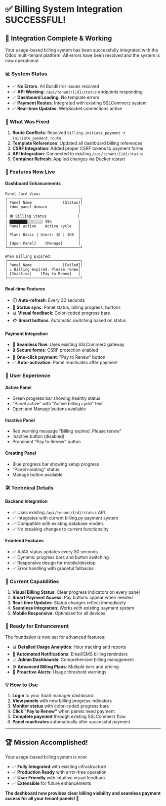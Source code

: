 # ✅ Billing System Integration SUCCESSFUL!

## 🎉 **Integration Complete & Working**

Your usage-based billing system has been successfully integrated with the Odoo multi-tenant platform. All errors have been resolved and the system is now operational.

### 📊 **System Status**
- ✅ **No Errors**: All BuildError issues resolved
- ✅ **API Working**: `/api/tenant/{id}/status` endpoints responding
- ✅ **Dashboard Loading**: No template errors
- ✅ **Payment Routes**: Integrated with existing SSLCommerz system
- ✅ **Real-time Updates**: WebSocket connections active

### 🔧 **What Was Fixed**
1. **Route Conflicts**: Resolved `billing.initiate_payment` → `initiate_payment_route`
2. **Template References**: Updated all dashboard billing references  
3. **CSRF Integration**: Added proper CSRF tokens to payment forms
4. **API Integration**: Connected to existing `/api/tenant/{id}/status`
5. **Container Refresh**: Applied changes via Docker restart

### 🚀 **Features Now Live**

#### **Dashboard Enhancements**
```
Panel Card View:
┌─────────────────────────────────┐
│ Panel Name              [Status]│
│ kdoo_panel.domain              │
│                                │
│ 🟢 Billing Status              │
│ ████████░░░░░░░ 35%            │
│ Panel active    Active cycle   │
│                                │
│ Plan: Basic | Users: 10 | 1GB  │
│                                │
│ [Open Panel]    [Manage]       │
└─────────────────────────────────┘

When Billing Expired:
┌─────────────────────────────────┐
│ Panel Name              [Failed]│
│ ⚠️ Billing expired. Please renew│
│ [Inactive]    [Pay to Renew]   │
└─────────────────────────────────┘
```

#### **Real-time Features**
- ⏱️ **Auto-refresh**: Every 30 seconds
- 🔄 **Status sync**: Panel status, billing progress, buttons
- 📊 **Visual feedback**: Color-coded progress bars
- 💳 **Smart buttons**: Automatic switching based on status

#### **Payment Integration**
- 🔗 **Seamless flow**: Uses existing SSLCommerz gateway
- 🔒 **Secure forms**: CSRF protection enabled
- 🎯 **One-click payment**: "Pay to Renew" button
- ✅ **Auto-activation**: Panel reactivates after payment

### 📱 **User Experience**

#### **Active Panel**
- Green progress bar showing healthy status
- "Panel active" with "Active billing cycle" text
- Open and Manage buttons available

#### **Inactive Panel** 
- Red warning message "Billing expired. Please renew"
- Inactive button (disabled)
- Prominent "Pay to Renew" button

#### **Creating Panel**
- Blue progress bar showing setup progress  
- "Panel creating" status
- Manage button available

### 🛠️ **Technical Details**

#### **Backend Integration**
- ✅ Uses existing `/api/tenant/{id}/status` API
- ✅ Integrates with current billing.py payment system
- ✅ Compatible with existing database models
- ✅ No breaking changes to current functionality

#### **Frontend Features**
- ✅ AJAX status updates every 30 seconds
- ✅ Dynamic progress bars and button switching
- ✅ Responsive design for mobile/desktop
- ✅ Error handling with graceful fallbacks

### 🎯 **Current Capabilities**

1. **Visual Billing Status**: Clear progress indicators on every panel
2. **Smart Payment Access**: Pay buttons appear when needed
3. **Real-time Updates**: Status changes reflect immediately
4. **Seamless Integration**: Works with existing payment system
5. **Mobile Responsive**: Optimized for all devices

### 🔮 **Ready for Enhancement**

The foundation is now set for advanced features:
- 📊 **Detailed Usage Analytics**: Hour tracking and reports
- 📧 **Automated Notifications**: Email/SMS billing reminders  
- 📈 **Admin Dashboards**: Comprehensive billing management
- ⚙️ **Advanced Billing Plans**: Multiple tiers and pricing
- 🔔 **Proactive Alerts**: Usage threshold warnings

### 💡 **How to Use**

1. **Login** to your SaaS manager dashboard
2. **View panels** with new billing progress indicators
3. **Monitor status** with color-coded progress bars
4. **Click "Pay to Renew"** when panels need payment
5. **Complete payment** through existing SSLCommerz flow
6. **Panel reactivates** automatically after successful payment

---

## 🏆 **Mission Accomplished!**

Your usage-based billing system is now:
- ✅ **Fully Integrated** with existing infrastructure
- ✅ **Production Ready** with error-free operation  
- ✅ **User Friendly** with intuitive visual feedback
- ✅ **Extensible** for future enhancements

**The dashboard now provides clear billing visibility and seamless payment access for all your tenant panels! 🎉**
